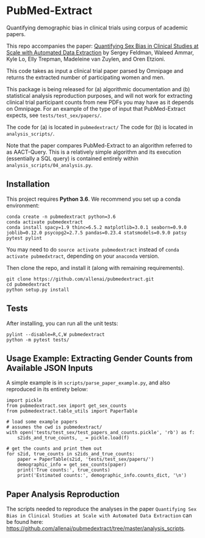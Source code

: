 # PubMed-Extract

Quantifying demographic bias in clinical trials using corpus of academic papers. 

This repo accompanies the paper: [Quantifying Sex Bias in Clinical Studies at Scale with Automated Data Extraction](https://www.ncbi.nlm.nih.gov/pubmed/31268541) by
Sergey Feldman, Waleed Ammar, Kyle Lo, Elly Trepman, Madeleine van Zuylen, and Oren Etzioni.

This code takes as input a clinical trial paper parsed by Omnipage and returns the extracted number
of participating women and men.

This package is being released for (a) algorithmic documentation and (b) statistical analysis reproduction purposes,
and will not work for extracting clinical trial participant counts from new PDFs you may have as it depends on
Omnipage. For an example of the type of input that PubMed-Extract expects, see `tests/test_sex/papers/`.

The code for (a) is located in `pubmedextract/` The code for (b) is located in `analysis_scripts/`.

Note that the paper compares PubMed-Extract to an algorithm referred to as AACT-Query.
This is a relatively simple algorithm and its execution (essentially a SQL query) is contained entirely within `analysis_scripts/04_analysis.py`.


## Installation

This project requires **Python 3.6**.  We recommend you set up a conda environment:
 
```
conda create -n pubmedextract python=3.6
conda activate pubmedextract
conda install spacy=1.9 thinc=6.5.2 matplotlib=3.0.1 seaborn=0.9.0 joblib=0.12.0 psycopg2=2.7.5 pandas=0.23.4 statsmodels=0.9.0 patsy pytest pylint
```
You may need to do `source activate pubmedextract` instead of `conda activate pubmedxtract`, depending on your `anaconda` version.


Then clone the repo, and install it (along with remaining requirements).

```
git clone https://github.com/allenai/pubmedextract.git
cd pubmedextract
python setup.py install
```


## Tests

After installing, you can run all the unit tests:

```
pylint --disable=R,C,W pubmedextract
python -m pytest tests/
```


## Usage Example: Extracting Gender Counts from Available JSON Inputs
A simple example is in `scripts/parse_paper_example.py`, and also reproduced in its entirety below:

```
import pickle
from pubmedextract.sex import get_sex_counts
from pubmedextract.table_utils import PaperTable

# load some example papers
# assumes the cwd is pubmedextract/
with open('tests/test_sex/test_papers_and_counts.pickle', 'rb') as f:
    s2ids_and_true_counts, _ = pickle.load(f)

# get the counts and print them out
for s2id, true_counts in s2ids_and_true_counts:
    paper = PaperTable(s2id, 'tests/test_sex/papers/')
    demographic_info = get_sex_counts(paper)
    print('True counts:', true_counts)
    print('Estimated counts:', demographic_info.counts_dict, '\n')
```


## Paper Analysis Reproduction
The scripts needed to reproduce the analyses in the paper `Quantifying Sex Bias in Clinical Studies at Scale with Automated Data Extraction` can be found here: https://github.com/allenai/pubmedextract/tree/master/analysis_scripts.
